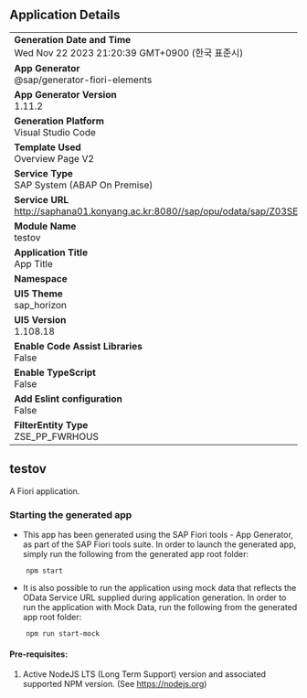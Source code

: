 ## Application Details
|               |
| ------------- |
|**Generation Date and Time**<br>Wed Nov 22 2023 21:20:39 GMT+0900 (한국 표준시)|
|**App Generator**<br>@sap/generator-fiori-elements|
|**App Generator Version**<br>1.11.2|
|**Generation Platform**<br>Visual Studio Code|
|**Template Used**<br>Overview Page V2|
|**Service Type**<br>SAP System (ABAP On Premise)|
|**Service URL**<br>http://saphana01.konyang.ac.kr:8080//sap/opu/odata/sap/Z03SE_GW_PP03_SRV
|**Module Name**<br>testov|
|**Application Title**<br>App Title|
|**Namespace**<br>|
|**UI5 Theme**<br>sap_horizon|
|**UI5 Version**<br>1.108.18|
|**Enable Code Assist Libraries**<br>False|
|**Enable TypeScript**<br>False|
|**Add Eslint configuration**<br>False|
|**FilterEntity Type**<br>ZSE_PP_FWRHOUS|

## testov

A Fiori application.

### Starting the generated app

-   This app has been generated using the SAP Fiori tools - App Generator, as part of the SAP Fiori tools suite.  In order to launch the generated app, simply run the following from the generated app root folder:

```
    npm start
```

- It is also possible to run the application using mock data that reflects the OData Service URL supplied during application generation.  In order to run the application with Mock Data, run the following from the generated app root folder:

```
    npm run start-mock
```

#### Pre-requisites:

1. Active NodeJS LTS (Long Term Support) version and associated supported NPM version.  (See https://nodejs.org)


